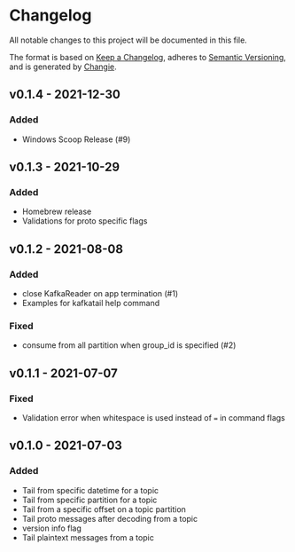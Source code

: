 # Changelog
All notable changes to this project will be documented in this file.

The format is based on [Keep a Changelog](https://keepachangelog.com/en/1.0.0/),
adheres to [Semantic Versioning](https://semver.org/spec/v2.0.0.html),
and is generated by [Changie](https://github.com/miniscruff/changie).

## v0.1.4 - 2021-12-30

### Added
* Windows Scoop Release (#9)

## v0.1.3 - 2021-10-29

### Added
* Homebrew release
* Validations for proto specific flags

## v0.1.2 - 2021-08-08

### Added
* close KafkaReader on app termination (#1)
* Examples for kafkatail help command

### Fixed
* consume from all partition when group_id is specified (#2)

## v0.1.1 - 2021-07-07

### Fixed
* Validation error when whitespace is used instead of `=` in command flags

## v0.1.0 - 2021-07-03

### Added
* Tail from specific datetime for a topic
* Tail from specific partition for a topic
* Tail from a specific offset on a topic partition
* Tail proto messages after decoding from a topic
* version info flag
* Tail plaintext messages from a topic
